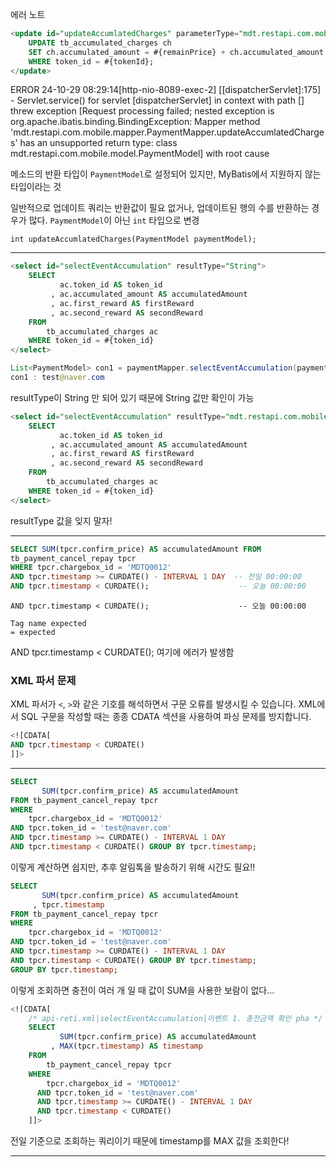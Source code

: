 에러 노트

```sql
<update id="updateAccumlatedCharges" parameterType="mdt.restapi.com.mobile.model.PaymentModel">  
    UPDATE tb_accumulated_charges ch  
    SET ch.accumulated_amount = #{remainPrice} + ch.accumulated_amount  
    WHERE token_id = #{tokenId};  
</update>
```

ERROR 24-10-29 08:29:14[http-nio-8089-exec-2] [[dispatcherServlet]:175] - Servlet.service() for servlet [dispatcherServlet] in context with path [] threw exception [Request processing failed; nested exception is org.apache.ibatis.binding.BindingException: Mapper method 'mdt.restapi.com.mobile.mapper.PaymentMapper.updateAccumlatedCharges' has an unsupported return type: class mdt.restapi.com.mobile.model.PaymentModel] with root cause

메소드의 반환 타입이 `PaymentModel`로 설정되어 있지만, MyBatis에서 지원하지 않는 타입이라는 것

일반적으로 업데이트 쿼리는 반환값이 필요 없거나, 업데이트된 행의 수를 반환하는 경우가 많다. `PaymentModel`이 아닌 `int` 타입으로 변경

`int updateAccumlatedCharges(PaymentModel paymentModel);`


--------

```sql
<select id="selectEventAccumulation" resultType="String">  
    SELECT  
           ac.token_id AS token_id  
         , ac.accumulated_amount AS accumulatedAmount  
         , ac.first_reward AS firstReward  
         , ac.second_reward AS secondReward  
    FROM  
        tb_accumulated_charges ac  
    WHERE token_id = #{token_id}  
</select>
```

```java
List<PaymentModel> con1 = paymentMapper.selectEventAccumulation(paymentModel.getToken_id()); System.out.println("con1 : " + con1);
con1 : test@naver.com
```

resultType이 String 만 되어 있기 때문에 String 값만 확인이 가능

```sql
<select id="selectEventAccumulation" resultType="mdt.restapi.com.mobile.model.PaymentModel">  
    SELECT  
           ac.token_id AS token_id  
         , ac.accumulated_amount AS accumulatedAmount  
         , ac.first_reward AS firstReward  
         , ac.second_reward AS secondReward  
    FROM  
        tb_accumulated_charges ac  
    WHERE token_id = #{token_id}  
</select>
```

resultType 값을 잊지 말자!

------

```sql
SELECT SUM(tpcr.confirm_price) AS accumulatedAmount FROM
tb_payment_cancel_repay tpcr
WHERE tpcr.chargebox_id = 'MDTQ0012'
AND tpcr.timestamp >= CURDATE() - INTERVAL 1 DAY  -- 전일 00:00:00
AND tpcr.timestamp < CURDATE();                    -- 오늘 00:00:00
```

```
AND tpcr.timestamp < CURDATE();                    -- 오늘 00:00:00

Tag name expected
= expected

```

AND tpcr.timestamp < CURDATE(); 여기에 에러가 발생함

### XML 파서 문제

XML 파서가 `<`, `>`와 같은 기호를 해석하면서 구문 오류를 발생시킬 수 있습니다. XML에서 SQL 구문을 작성할 때는 종종 CDATA 섹션을 사용하여 파싱 문제를 방지합니다.

```sql
<![CDATA[
AND tpcr.timestamp < CURDATE()
]]>
```

-----



```sql
SELECT 
       SUM(tpcr.confirm_price) AS accumulatedAmount 
FROM tb_payment_cancel_repay tpcr 
WHERE 
    tpcr.chargebox_id = 'MDTQ0012' 
AND tpcr.token_id = 'test@naver.com' 
AND tpcr.timestamp >= CURDATE() - INTERVAL 1 DAY 
AND tpcr.timestamp < CURDATE() GROUP BY tpcr.timestamp;
```

이렇게 계산하면 쉽지만, 추후 알림톡을 발송하기 위해 시간도 필요!!

```sql
SELECT 
       SUM(tpcr.confirm_price) AS accumulatedAmount 
     , tpcr.timestamp 
FROM tb_payment_cancel_repay tpcr 
WHERE 
    tpcr.chargebox_id = 'MDTQ0012' 
AND tpcr.token_id = 'test@naver.com' 
AND tpcr.timestamp >= CURDATE() - INTERVAL 1 DAY 
AND tpcr.timestamp < CURDATE() GROUP BY tpcr.timestamp;
GROUP BY tpcr.timestamp;
```

이렇게 조회하면 충전이 여러 개 일 때 값이 SUM을 사용한 보람이 없다...

```sql
<![CDATA[  
    /* api-reti.xml|selectEventAccumulation|이벤트 1. 충전금액 확인 pha */  
    SELECT  
           SUM(tpcr.confirm_price) AS accumulatedAmount  
         , MAX(tpcr.timestamp) AS timestamp  
    FROM  
        tb_payment_cancel_repay tpcr  
    WHERE  
        tpcr.chargebox_id = 'MDTQ0012'  
      AND tpcr.token_id = 'test@naver.com'  
      AND tpcr.timestamp >= CURDATE() - INTERVAL 1 DAY  
      AND tpcr.timestamp < CURDATE()  
    ]]>
```

전일 기준으로 조회하는 쿼리이기 때문에 timestamp를 MAX 값을 조회한다!

-----

